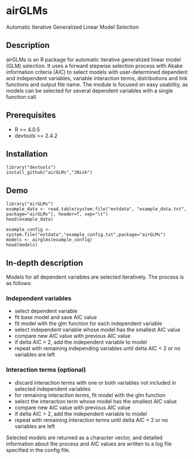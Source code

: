 # airGLMs
Automatic Iterative Generalized Linear Model Selection

## Description

airGLMs is an R package for automatic iterative generalized linear model (GLM) selection.
It uses a forward stepwise selection process with Akake information criteria (AIC)
to select models with user-determined dependent and independent variables, variable interaction
terms, distributions and link functions and output file name. The module is focused on
easy usability, as models can be selected for several dependent variables with a single function call.

## Prerequisites

* R >= 4.0.5
* devtools >= 2.4.2

## Installation

    library("devtools")  
    install_github("airGLMs","JNisk")

## Demo

    library("airGLMs")
    example_data <- read.table(system.file("extdata", "example_data.txt", package="airGLMs"), header=T, sep="\t")
    head(example_data)

    example_config <- system.file("extdata","example_config.txt",package="airGLMs")
    models <- airglms(example_config)
    head(models)

## In-depth description

Models for all dependent variables are selected iteratively. The process is as follows:

### Independent variables
* select dependent variable
* fit base model and save AIC value
* fit model with the glm function for each independent variable
* select independent variable whose model has the smallest AIC value
* compare new AIC value with previous AIC value
* if delta AIC > 2, add the independent variable to model
* repeat with remaining independing variables until delta AIC < 2 or no variables are left

### Interaction terms (optional)
* discard interaction terms with one or both variables not included in selected independent variables
* for remaining interaction terms, fit model with the glm function
* select the interaction term whose model has the smallest AIC value
* compare new AIC value with previous AIC value
* if delta AIC > 2, add the independent variable to model
* repeat with remaining interaction terms until delta AIC < 2 or no variables are left

Selected models are returned as a character vector, and detailed information about the process
and AIC values are written to a log file specified in the config file.
